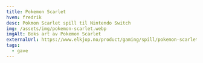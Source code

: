 ```yaml
---
title: Pokemon Scarlet
hvem: fredrik
desc: Pokmon Scarlet spill til Nintendo Switch
img: /assets/img/pokemon-scarlet.webp
imgAlt: Boks art av Pokemon Scarlet
externalUrl: https://www.elkjop.no/product/gaming/spill/pokemon-scarlet-switch/433874
tags:
  - gave
---
```


